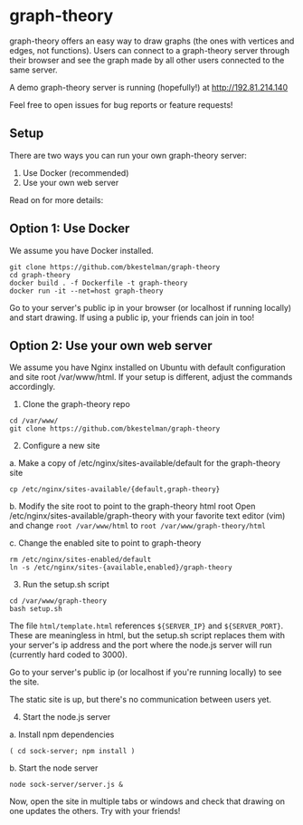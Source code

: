 # graph-theory

graph-theory offers an easy way to draw graphs (the ones with vertices and edges, not functions). Users can connect to a graph-theory server through their browser and see the graph made by all other users connected to the same server. 

A demo graph-theory server is running (hopefully!) at http://192.81.214.140

Feel free to open issues for bug reports or feature requests!

## Setup

There are two ways you can run your own graph-theory server:
1. Use Docker (recommended)
2. Use your own web server 

Read on for more details:

## Option 1: Use Docker

We assume you have Docker installed.
```
git clone https://github.com/bkestelman/graph-theory
cd graph-theory
docker build . -f Dockerfile -t graph-theory
docker run -it --net=host graph-theory
```
Go to your server's public ip in your browser (or localhost if running locally) and start drawing. If using a public ip, your friends can join in too!

## Option 2: Use your own web server

We assume you have Nginx installed on Ubuntu with default configuration and site root /var/www/html. If your setup is different, adjust the commands accordingly.

1. Clone the graph-theory repo
```
cd /var/www/
git clone https://github.com/bkestelman/graph-theory
```

2. Configure a new site

a. Make a copy of /etc/nginx/sites-available/default for the graph-theory site 
```
cp /etc/nginx/sites-available/{default,graph-theory}
```
b. Modify the site root to point to the graph-theory html root 
Open /etc/nginx/sites-available/graph-theory with your favorite text editor (vim) and change `root /var/www/html` to `root /var/www/graph-theory/html`

c. Change the enabled site to point to graph-theory
```
rm /etc/nginx/sites-enabled/default
ln -s /etc/nginx/sites-{available,enabled}/graph-theory 
```

3. Run the setup.sh script
```
cd /var/www/graph-theory
bash setup.sh
```
The file `html/template.html` references `${SERVER_IP}` and `${SERVER_PORT}`. These are meaningless in html, but the setup.sh script replaces them with your server's ip address and the port where the node.js server will run (currently hard coded to 3000). 

Go to your server's public ip (or localhost if you're running locally) to see the site.

The static site is up, but there's no communication between users yet. 

4. Start the node.js server

a. Install npm dependencies
```
( cd sock-server; npm install )
```
b. Start the node server
```
node sock-server/server.js &
```

Now, open the site in multiple tabs or windows and check that drawing on one updates the others. Try with your friends!
